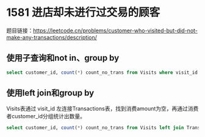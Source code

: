 # 1581 进店却未进行过交易的顾客

题目链接：<https://leetcode.cn/problems/customer-who-visited-but-did-not-make-any-transactions/description/>

## 使用子查询和not in、group by

```sql
select customer_id, count(*) count_no_trans from Visits where visit_id not in (select visit_id from Transactions) group by customer_id;
```

## 使用left join和group by

Visits表通过 visit_id 左连接Transactions表，找到消费amount为空，再通过消费者customer_id分组统计出数量。

```sql
select customer_id, count(*) count_no_trans from Visits left join Transactions on Visits.visit_id = Transactions.visit_id where amount is null group by Visits.customer_id;
```
